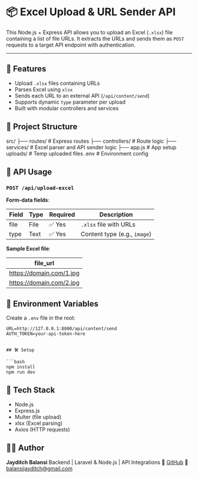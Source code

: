 
# 📦 Excel Upload & URL Sender API

This Node.js + Express API allows you to upload an Excel (`.xlsx`) file containing a list of file URLs. It extracts the URLs and sends them as `POST` requests to a target API endpoint with authentication.

---

## 🚀 Features

- Upload `.xlsx` files containing URLs
- Parses Excel using `xlsx`
- Sends each URL to an external API (`/api/content/send`)
- Supports dynamic `type` parameter per upload
- Built with modular controllers and services



## 📁 Project Structure



src/
├── routes/              # Express routes
├── controllers/         # Route logic
├── services/            # Excel parser and API sender logic
├── app.js               # App setup
uploads/                 # Temp uploaded files
.env                     # Environment config


## 🧪 API Usage

### `POST /api/upload-excel`

**Form-data fields**:

| Field | Type  | Required | Description                |
|-------|-------|----------|----------------------------|
| file  | File  | ✅ Yes   | `.xlsx` file with URLs     |
| type  | Text  | ✅ Yes   | Content type (e.g., `image`) |

**Sample Excel file**:

| file_url                |
|-------------------------|
| https://domain.com/1.jpg|
| https://domain.com/2.jpg|



## 🔐 Environment Variables

Create a `.env` file in the root:

```env
URL=http://127.0.0.1:8000/api/content/send
AUTH_TOKEN=your-api-token-here


## 🛠️ Setup

```bash
npm install
npm run dev
```

## 🧾 Tech Stack

* Node.js
* Express.js
* Multer (file upload)
* xlsx (Excel parsing)
* Axios (HTTP requests)


## 👨‍💻 Author

**Jayditch Balansi**
Backend | Laravel & Node.js | API Integrations
🔗 [GitHub](https://github.com/jayditch121998)
📧 [balansijayditch@gmail.com](balansijayditch@gmail.com)
